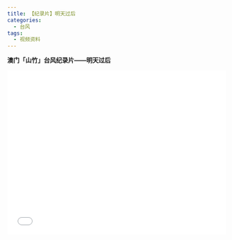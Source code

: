 ```yaml
---
title: 【纪录片】明天过后
categories:
  - 台风
tags:
  - 视频资料
---
```

**澳门「山竹」台风纪录片——明天过后**
<div style="position:relative; padding-bottom:75%; width:100%; height:0">
    <iframe src="//player.bilibili.com/player.html?aid=41485570&bvid=BV13t411b757&cid=72916235&page=1"" scrolling="no" border="0" frameborder="no" framespacing="0" allowfullscreen="true" style="position:absolute; height: 100%; width: 100%;"></iframe>
</div>
